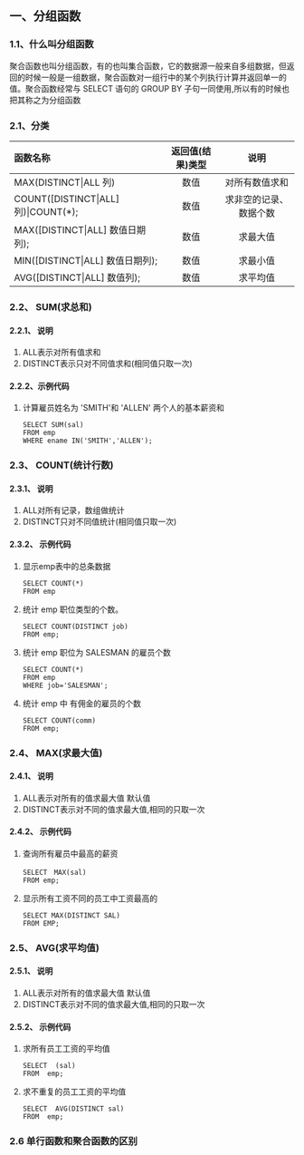 ## 一、分组函数

### 1.1、什么叫分组函数

​    聚合函数也叫分组函数，有的也叫集合函数，它的数据源一般来自多组数据，但返回的时候一般是一组数据，聚合函数对一组行中的某个列执行计算并返回单一的值。聚合函数经常与 SELECT 语句的 GROUP BY 子句一同使用,所以有的时候也把其称之为分组函数

### 2.1、分类

| 函数名称                                     | 返回值\(结果\)类型 |     说明      |
| :--------------------------------------- | :---------: | :---------: |
| MAX\(DISTINCT\|ALL 列\)                   |     数值      |   对所有数值求和   |
| COUNT\(\[DISTINCT\|ALL\] 列\)\|COUNT\(\*\); |     数值      | 求非空的记录、数据个数 |
| MAX\(\[DISTINCT\|ALL\] 数值日期列\);          |     数值      |    求最大值     |
| MIN\(\[DISTINCT\|ALL\] 数值日期列\);          |     数值      |    求最小值     |
| AVG\(\[DISTINCT\|ALL\] 数值列\);            |     数值      |    求平均值     |

### 2.2、 SUM\(求总和\)

#### 2.2.1、 说明

1. ALL表示对所有值求和
2. DISTINCT表示只对不同值求和\(相同值只取一次\)

#### 2.2.2、示例代码

1. 计算雇员姓名为 'SMITH'和 'ALLEN' 两个人的基本薪资和

   ```
   SELECT SUM(sal) 
   FROM emp 
   WHERE ename IN('SMITH','ALLEN');
   ```

### 2.3、 COUNT\(统计行数\)

#### 2.3.1、 说明

1. ALL对所有记录，数组做统计
2. DISTINCT只对不同值统计\(相同值只取一次\)

#### 2.3.2、 示例代码

1. 显示emp表中的总条数据

   ```
   SELECT COUNT(*) 
   FROM emp
   ```

2. 统计 emp  职位类型的个数。

   ```
   SELECT COUNT(DISTINCT job) 
   FROM emp;
   ```

3. 统计 emp 职位为 SALESMAN 的雇员个数

   ```
   SELECT COUNT(*) 
   FROM emp 
   WHERE job='SALESMAN';
   ```

4. 统计 emp 中 有佣金的雇员的个数

   ```
   SELECT COUNT(comm) 
   FROM emp;
   ```

### 2.4、 MAX\(求最大值\)

#### 2.4.1、 说明

1. ALL表示对所有的值求最大值 默认值
2. DISTINCT表示对不同的值求最大值,相同的只取一次

#### 2.4.2、 示例代码

1. 查询所有雇员中最高的薪资

   ```
   SELECT　MAX(sal)
   FROM emp;
   ```

2. 显示所有工资不同的员工中工资最高的

   ```
   SELECT MAX(DISTINCT SAL) 
   FROM EMP;
   ```

### 2.5、 AVG\(求平均值\)

#### 2.5.1、 说明

1. ALL表示对所有的值求最大值 默认值
2. DISTINCT表示对不同的值求最大值,相同的只取一次

#### 2.5.2、 示例代码

1. 求所有员工工资的平均值

   ```
   SELECT  (sal) 
   FROM  emp;
   ```

2. 求不重复的员工工资的平均值

   ```
   SELECT  AVG(DISTINCT sal) 
   FROM  emp;
   ```



### 2.6 单行函数和聚合函数的区别